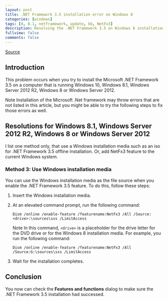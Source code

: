 ```yaml
---
layout: post
title: .NET Framework 3.5 installation error on Windows 8
categories: [windows]
tags: [8, 8.1, netframework, update, kb, NetFx3]
description: Resolving the .NET Framework 3.5 on Windows 8 installation error
fullview: false
comments: false
---
```


[Source][source] 

## Introduction

This problem occurs when you try to install the Microsoft .NET Framework 3.5 on a computer that is running Windows 10, Windows 8.1, Windows Server 2012 R2, Windows 8 or Windows Server 2012.

Note Installation of the Microsoft .Net framework may throw errors that are not listed in this article, but you might be able to try the following steps to fix those errors as well.

## Resolutions for Windows 8.1, Windows Server 2012 R2, Windows 8 or Windows Server 2012

I list one method only, that use a Windows installation media such as an iso for .NET Framework 3.5 offline installation. Or, add NetFx3 feature to the current Windows system.

### Method 3: Use Windows installation media

You can use the Windows installation media as the file source when you enable the .NET Framework 3.5 feature. To do this, follow these steps:

1. Insert the Windows installation media.
2. At an elevated command prompt, run the following command:

    ```
    Dism /online /enable-feature /featurename:NetFx3 /All /Source:<drive>:\sources\sxs /LimitAccess
    ```

    Note In this command, `<drive>` is a placeholder for the drive letter for the DVD drive or for the Windows 8 installation media. For example, you run the following command:

    ```
    Dism /online /enable-feature /featurename:NetFx3 /All /Source:G:\sources\sxs /LimitAccess

    ```
3. Wait for the installation completes.

## Conclusion

You now can check the **Features and functions** dialog to make sure the .NET Framework 3.5 installation had successed.

[source]: https://support.microsoft.com/en-us/kb/2734782

